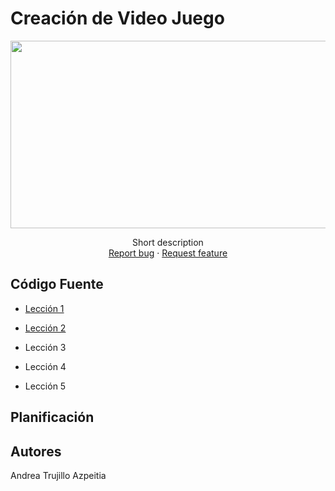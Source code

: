 # Creación de Video Juego
<p align="center">
    <img src="https://user-images.githubusercontent.com/8560750/195950148-0c0df38e-5f96-45ae-87c3-6922738c612d.jpg" alt="Logo" width=1200 height=300>

  <p align="center">
    Short description
    <br>
    <a href="https://reponame/issues/new?template=bug.md">Report bug</a>
    ·
    <a href="https://reponame/issues/new?template=feature.md&labels=feature">Request feature</a>
  </p>
</p>

## Código Fuente

* [Lección 1](Prototipo1_AndreaTrujilloAzpeitia.unitypackage)
  
* [Lección 2](Prototipo2_AndreaTrujilloAzpeitia.unitypackage)
 
* Lección 3
  
* Lección 4
 
* Lección 5

## Planificación

## Autores
Andrea Trujillo Azpeitia

